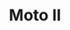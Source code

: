 ---
title: Moto II
date: 
draft: false

# descripcion
description : Dije de plata 925

materials: Plata 925

color: Plateado

dimensions: 3cm ancho

code: 02-14-0674

type: "Dijes"

categories: []

price: $5.350,00

price_eftvo: $4.550,00

# Images
# first image will be shown in the product page
images:
  # - image: "images/path_to_image"
  # La ubicacion de las imagenes es imagenes/Dijes/Dijes.Plata/02-14-0674-moto-ii
  - image: "./images/dijes/plata/02-14-0674.JPG"
---
